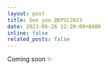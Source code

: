 ```yaml
---
layout: post
title: See you @EPSC2023
date: 2023-06-26 22:20:00+0400
inline: false
related_posts: false
---
```


Coming soon :sparkles: